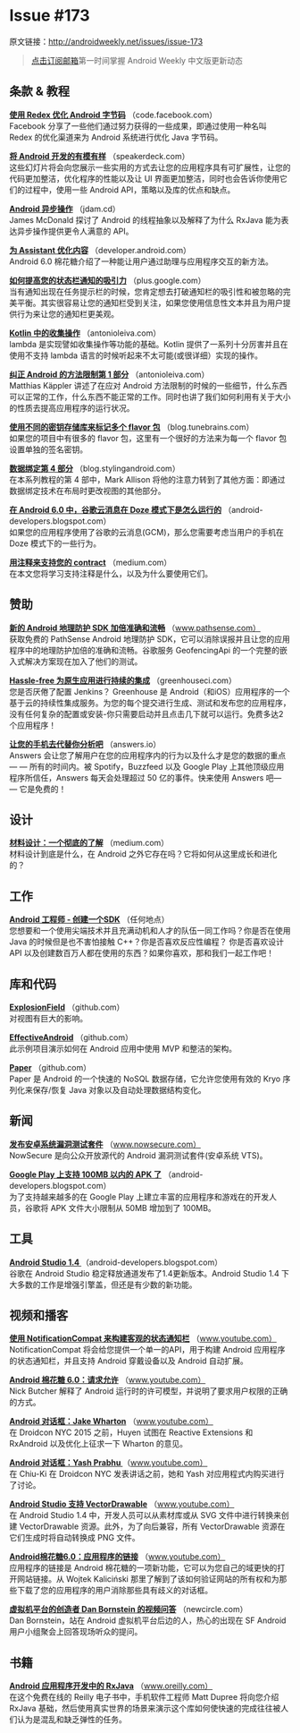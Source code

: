 # Issue #173

>
原文链接：<http://androidweekly.net/issues/issue-173>

> [点击订阅邮箱](http://tinyletter.com/androidweeklycn)第一时间掌握 Android Weekly 中文版更新动态

## 条款 & 教程

**[使用 Redex 优化 Android 字节码](https://code.facebook.com/posts/1480969635539475?refid=8&_ft_=qid.6200742327944805904:mf_story_key.6249203789055394671:eligibleForSeeFirstBumping.1&__tn__=H)**
（code.facebook.com）  
Facebook 分享了一些他们通过努力获得的一些成果，即通过使用一种名叫 Redex 的优化渠道来为 Android 系统进行优化 Java 字节码。

**[将 Android 开发的有模有样](https://speakerdeck.com/rallat/android-development-like-a-pro)**
（speakerdeck.com）  
这些幻灯片将会向您展示一些实用的方式去让您的应用程序具有可扩展性，让您的代码更加整洁，优化程序的性能以及让 UI 界面更加整洁，同时也会告诉你使用它们的过程中，使用一些 Android API，策略以及库的优点和缺点。

**[Android 异步操作](http://jdam.cd/async-android/)**
（jdam.cd）  
James McDonald 探讨了 Android 的线程抽象以及解释了为什么 RxJava 能为表达异步操作提供更令人满意的 API。

**[为 Assistant 优化内容](http://developer.android.com/training/articles/assistant.html)**
（developer.android.com）  
Android 6.0 棉花糖介绍了一种能让用户通过助理与应用程序交互的新方法。

**[如何提高您的状态栏通知的吸引力](https://plus.google.com/+AndroidDevelopers/posts/MK6d4bukpm7)**
（plus.google.com）  
当有通知出现在任务提示栏的时候，您肯定想去打破通知栏的吸引性和被忽略的完美平衡。其实很容易让您的通知栏受到关注，如果您使用信息性文本并且为用户提供行为来让您的通知栏更美观。

**[Kotlin 中的收集操作](http://antonioleiva.com/collection-operations-kotlin/)**
（antonioleiva.com）  
lambda 是实现譬如收集操作等功能的基础。Kotlin 提供了一系列十分厉害并且在使用不支持 lambda 语言的时候听起来不太可能(或很详细）实现的操作。

**[纠正 Android 的方法限制第 1 部分](https://developers.soundcloud.com/blog/congratulations-you-have-a-lot-of-code-remedying-androids-method-limit-part-1)**
（antonioleiva.com）  
Matthias Käppler 讲述了在应对 Android 方法限制的时候的一些细节，什么东西可以正常的工作，什么东西不能正常的工作。同时也讲了我们如何利用有关于大小的性质去提高应用程序的运行状况。

**[使用不同的密钥存储库来标记多个 flavor 包](http://blog.tunebrains.com/2015/10/02/gradle-multi-flavors-signing.html)**
（blog.tunebrains.com）  
如果您的项目中有很多的 flavor 包，这里有一个很好的方法来为每一个 flavor 包设置单独的签名密钥。

**[数据绑定第 4 部分](https://blog.stylingandroid.com/data-binding-part-4/)**
（blog.stylingandroid.com）  
在本系列教程的第 4 部中，Mark Allison 将他的注意力转到了其他方面：即通过数据绑定技术在布局时更改视图的其他部分。

**[在 Android 6.0 中，谷歌云消息在 Doze 模式下是怎么运行的](http://android-developers.blogspot.com/2015/10/how-google-cloud-messaging-handles-doze.html?linkId=17513523)**
（android-developers.blogspot.com）  
如果您的应用程序使用了谷歌的云消息(GCM)，那么您需要考虑当用户的手机在 Doze 模式下的一些行为。

**[用注释来支持您的 contract](https://medium.com/sebs-top-tips/annotations-to-support-your-contracts-609ff259d5df)**
（medium.com）  
在本文您将学习支持注释是什么，以及为什么要使用它们。

## 赞助

**[新的 Android 地理防护 SDK 加倍准确和流畅](http://www.pathsense.com/geofence/)**
（www.pathsense.com）  
获取免费的 PathSense Android 地理防护 SDK，它可以消除误报并且让您的应用程序中的地理防护加倍的准确和流畅。谷歌服务 GeofencingApi 的一个完整的嵌入式解决方案现在加入了他们的测试。

**[Hassle-free 为原生应用进行持续的集成](http://greenhouseci.com/?utm_source=androidweekly)**
（greenhouseci.com）  
您是否厌倦了配置 Jenkins？ Greenhouse 是 Android（和iOS）应用程序的一个基于云的持续性集成服务。为您的每个提交进行生成、测试和发布您的应用程序，没有任何复杂的配置或安装-你只需要启动并且点击几下就可以运行。免费多达2个应用程序！

**[让您的手机去代替你分析吧](https://answers.io/?utm_source=sponsor&utm_medium=androidweekly&utm_campaign=androidweekly_9.13.2015&utm_content=sponsor_link)**
（answers.io）  
Answers 会让您了解用户在您的应用程序内的行为以及什么才是您的数据的重点 — — 所有的时间内。被 Spotify，Buzzfeed 以及 Google Play 上其他顶级应用程序所信任，Answers 每天会处理超过 50 亿的事件。快来使用 Answers 吧— — 它是免费的！

## 设计

**[材料设计：一个彻底的了解](https://medium.com/@protoio/material-design-an-in-depth-look-d4f4055a5ecf)**
（medium.com）  
材料设计到底是什么，在 Android 之外它存在吗？它将如何从这里成长和进化的？

## 工作

**[Android 工程师 - 创建一个SDK](https://pspdfkit.com/jobs/#android)**
（任何地点）  
您想要和一个使用尖端技术并且充满动机和人才的队伍一同工作吗？你是否在使用 Java 的时候但是也不害怕接触 C++？你是否喜欢反应性编程？ 你是否喜欢设计 API 以及创建数百万人都在使用的东西？如果你喜欢，那和我们一起工作吧！

## 库和代码

**[ExplosionField](https://github.com/tyrantgit/ExplosionField)**
（github.com）  
对视图有巨大的影响。

**[EffectiveAndroid](https://github.com/rallat/EffectiveAndroid)**
（github.com）  
此示例项目演示如何在 Android 应用中使用 MVP 和整洁的架构。

**[Paper](https://github.com/pilgr/Paper)**
（github.com）  
Paper 是 Android 的一个快速的 NoSQL 数据存储，它允许您使用有效的 Kryo 序列化来保存/恢复 Java 对象以及自动处理数据结构变化。

## 新闻

**[发布安卓系统漏洞测试套件](https://www.nowsecure.com/blog/2015/09/14/announcing-android-vulnerability-test-suite/)**
（www.nowsecure.com）  
NowSecure 是向公众开放源代的 Android 漏洞测试套件(安卓系统 VTS)。

**[Google Play 上支持 100MB 以内的 APK 了](http://android-developers.blogspot.com/2015/09/support-for-100mb-apks-on-google-play.html)**
（android-developers.blogspot.com）  
为了支持越来越多的在 Google Play 上建立丰富的应用程序和游戏在的开发人员，谷歌将 APK 文件大小限制从 50MB 增加到了 100MB。

## 工具

**[Android Studio 1.4 ](http://android-developers.blogspot.com/2015/09/android-studio-14.html)**
（android-developers.blogspot.com）  
谷歌在 Android Studio 稳定释放通道发布了1.4更新版本。Android Studio 1.4 下大多数的工作是增强引擎盖，但还是有少数的新功能。

## 视频和播客

**[使用 NotificationCompat 来构建客观的状态通知栏](https://www.youtube.com/watch?v=-iog_fmm6mE&linkId=17516958)**
（www.youtube.com）  
NotificationCompat 将会给您提供一个单一的API，用于构建 Android 应用程序的状态通知栏，并且支持 Android 穿戴设备以及 Android 自动扩展。

**[Android 棉花糖 6.0：请求允许](https://www.youtube.com/watch?v=iZqDdvhTZj0&feature=youtu.be)**
（www.youtube.com）  
Nick Butcher 解释了 Android 运行时的许可模型，并说明了要求用户权限的正确的方式。

**[Android 对话框：Jake Wharton](https://www.youtube.com/watch?v=qGM04LcSCmo&feature=youtu.be)**
（www.youtube.com）  
在 Droidcon NYC 2015 之前，Huyen 试图在 Reactive Extensions 和 RxAndroid 以及优化上征求一下 Wharton 的意见。

**[Android 对话框：Yash Prabhu ](https://www.youtube.com/watch?v=ADIpLtGI5YY&feature=youtu.be)**
（www.youtube.com）  
在 Chiu-Ki 在 Droidcon NYC 发表讲话之前，她和 Yash 对应用程式内购买进行了讨论。

**[Android Studio 支持 VectorDrawable](https://www.youtube.com/watch?v=8e3I-PYJNHg)**
（www.youtube.com）  
在 Android Studio 1.4 中，开发人员可以从素材库或从 SVG 文件中进行转换来创建 VectorDrawable 资源。此外，为了向后兼容，所有 VectorDrawable 资源在它们生成时将自动转换成 PNG 文件。

**[Android棉花糖6.0：应用程序的链接](https://www.youtube.com/watch?v=LQoohRwojmw)**
（www.youtube.com）  
应用程序的链接是 Android 棉花糖的一项新功能，它可以为您自己的域更快的打开网站链接。从 Wojtek Kaliciński 那里了解到了该如何验证网站的所有权和为那些下载了您的应用程序的用户消除那些具有歧义的对话框。

**[虚拟机平台的创造者 Dan Bornstein 的视频问答](https://newcircle.com/s/post/1765/2015/09/25/q-and-a-with-dan-bornstein-the-creator-of-dalvik-video)**
（newcircle.com）  
Dan Bornstein，站在 Android 虚拟机平台后边的人，热心的出现在 SF Android 用户小组聚会上回答现场听众的提问。

## 书籍

**[ Android 应用程序开发中的 RxJava](http://www.oreilly.com/programming/free/rxjava-for-android-app-development.csp)**
（www.oreilly.com）  
在这个免费在线的 Reilly 电子书中，手机软件工程师 Matt Dupree 将向您介绍 RxJava 基础，然后使用真实世界的场景来演示这个库如何使快速的完成往往被人们认为是混乱和缺乏弹性的任务。
